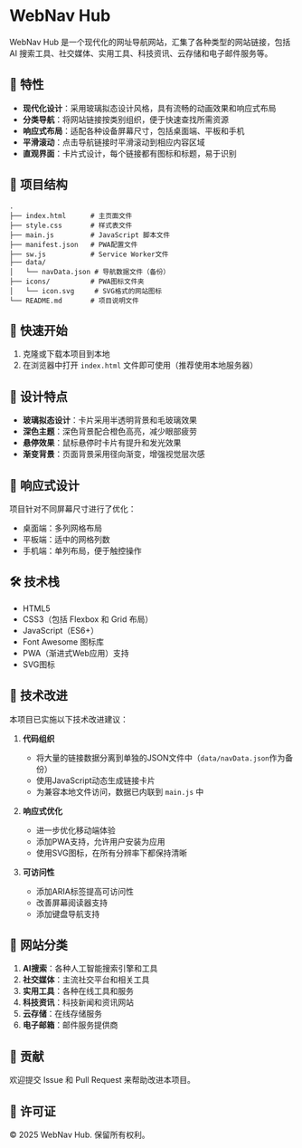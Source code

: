 # WebNav Hub

WebNav Hub 是一个现代化的网址导航网站，汇集了各种类型的网站链接，包括 AI 搜索工具、社交媒体、实用工具、科技资讯、云存储和电子邮件服务等。

## 🌟 特性

- **现代化设计**：采用玻璃拟态设计风格，具有流畅的动画效果和响应式布局
- **分类导航**：将网站链接按类别组织，便于快速查找所需资源
- **响应式布局**：适配各种设备屏幕尺寸，包括桌面端、平板和手机
- **平滑滚动**：点击导航链接时平滑滚动到相应内容区域
- **直观界面**：卡片式设计，每个链接都有图标和标题，易于识别

## 📁 项目结构

```
.
├── index.html      # 主页面文件
├── style.css       # 样式表文件
├── main.js         # JavaScript 脚本文件
├── manifest.json   # PWA配置文件
├── sw.js           # Service Worker文件
├── data/
│   └── navData.json # 导航数据文件（备份）
├── icons/          # PWA图标文件夹
│   └── icon.svg     # SVG格式的网站图标
└── README.md       # 项目说明文件
```

## 🚀 快速开始

1. 克隆或下载本项目到本地
2. 在浏览器中打开 `index.html` 文件即可使用（推荐使用本地服务器）

## 🎨 设计特点

- **玻璃拟态设计**：卡片采用半透明背景和毛玻璃效果
- **深色主题**：深色背景配合橙色高亮，减少眼部疲劳
- **悬停效果**：鼠标悬停时卡片有提升和发光效果
- **渐变背景**：页面背景采用径向渐变，增强视觉层次感

## 📱 响应式设计

项目针对不同屏幕尺寸进行了优化：
- 桌面端：多列网格布局
- 平板端：适中的网格列数
- 手机端：单列布局，便于触控操作

## 🛠 技术栈

- HTML5
- CSS3（包括 Flexbox 和 Grid 布局）
- JavaScript（ES6+）
- Font Awesome 图标库
- PWA（渐进式Web应用）支持
- SVG图标

## 🔧 技术改进

本项目已实施以下技术改进建议：

1. **代码组织**
   - 将大量的链接数据分离到单独的JSON文件中（`data/navData.json`作为备份）
   - 使用JavaScript动态生成链接卡片
   - 为兼容本地文件访问，数据已内联到 `main.js` 中

2. **响应式优化**
   - 进一步优化移动端体验
   - 添加PWA支持，允许用户安装为应用
   - 使用SVG图标，在所有分辨率下都保持清晰

3. **可访问性**
   - 添加ARIA标签提高可访问性
   - 改善屏幕阅读器支持
   - 添加键盘导航支持

## 📂 网站分类

1. **AI搜索**：各种人工智能搜索引擎和工具
2. **社交媒体**：主流社交平台和相关工具
3. **实用工具**：各种在线工具和服务
4. **科技资讯**：科技新闻和资讯网站
5. **云存储**：在线存储服务
6. **电子邮箱**：邮件服务提供商

## 🤝 贡献

欢迎提交 Issue 和 Pull Request 来帮助改进本项目。

## 📄 许可证

© 2025 WebNav Hub. 保留所有权利。